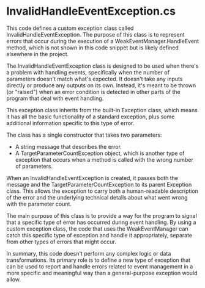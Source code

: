 # InvalidHandleEventException.cs

This code defines a custom exception class called InvalidHandleEventException. The purpose of this class is to represent errors that occur during the execution of a WeakEventManager.HandleEvent method, which is not shown in this code snippet but is likely defined elsewhere in the project.

The InvalidHandleEventException class is designed to be used when there's a problem with handling events, specifically when the number of parameters doesn't match what's expected. It doesn't take any inputs directly or produce any outputs on its own. Instead, it's meant to be thrown (or "raised") when an error condition is detected in other parts of the program that deal with event handling.

This exception class inherits from the built-in Exception class, which means it has all the basic functionality of a standard exception, plus some additional information specific to this type of error.

The class has a single constructor that takes two parameters:

- A string message that describes the error.
- A TargetParameterCountException object, which is another type of exception that occurs when a method is called with the wrong number of parameters.

When an InvalidHandleEventException is created, it passes both the message and the TargetParameterCountException to its parent Exception class. This allows the exception to carry both a human-readable description of the error and the underlying technical details about what went wrong with the parameter count.

The main purpose of this class is to provide a way for the program to signal that a specific type of error has occurred during event handling. By using a custom exception class, the code that uses the WeakEventManager can catch this specific type of exception and handle it appropriately, separate from other types of errors that might occur.

In summary, this code doesn't perform any complex logic or data transformations. Its primary role is to define a new type of exception that can be used to report and handle errors related to event management in a more specific and meaningful way than a general-purpose exception would allow.